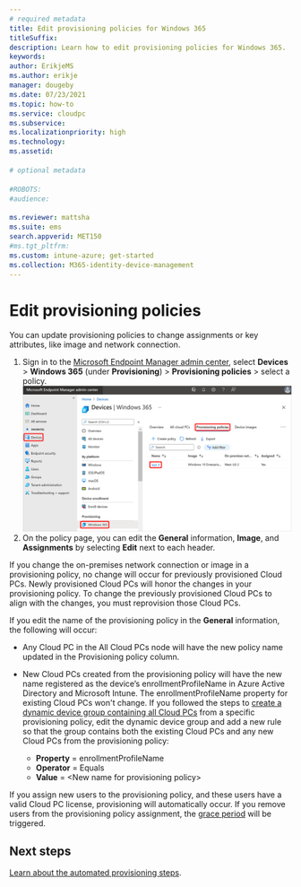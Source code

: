 ```yaml
---
# required metadata
title: Edit provisioning policies for Windows 365
titleSuffix:
description: Learn how to edit provisioning policies for Windows 365.
keywords:
author: ErikjeMS  
ms.author: erikje
manager: dougeby
ms.date: 07/23/2021
ms.topic: how-to
ms.service: cloudpc
ms.subservice:
ms.localizationpriority: high
ms.technology:
ms.assetid: 

# optional metadata

#ROBOTS:
#audience:

ms.reviewer: mattsha
ms.suite: ems
search.appverid: MET150
#ms.tgt_pltfrm:
ms.custom: intune-azure; get-started
ms.collection: M365-identity-device-management
---
```


# Edit provisioning policies

You can update provisioning policies to change assignments or key attributes, like image and network connection.

1. Sign in to the [Microsoft Endpoint Manager admin center](https://go.microsoft.com/fwlink/?linkid=2109431), select **Devices** > **Windows 365** (under **Provisioning**) > **Provisioning policies** > select a policy.
![Screenshot of edit policy](./media/edit-provisioning-policy/edit-policy.png)
2. On the policy page, you can edit the **General** information, **Image**, and **Assignments** by selecting **Edit** next to each header.

If you change the on-premises network connection or image in a provisioning policy, no change will occur for previously provisioned Cloud PCs. Newly provisioned Cloud PCs will honor the changes in your provisioning policy. To change the previously provisioned Cloud PCs to align with the changes, you must reprovision those Cloud PCs.

If you edit the name of the provisioning policy in the **General** information, the following will occur:

- Any Cloud PC in the All Cloud PCs node will have the new policy name updated in the Provisioning policy column.
- New Cloud PCs created from the provisioning policy will have the new name registered as the device’s enrollmentProfileName in Azure Active Directory and Microsoft Intune. The enrollmentProfileName property for existing Cloud PCs won't change. If you followed the steps to [create a dynamic device group containing all Cloud PCs](create-dynamic-device-group-all-cloudpcs.md) from a specific provisioning policy, edit the dynamic device group and add a new rule so that the group contains both the existing Cloud PCs and any new Cloud PCs from the provisioning policy:

  - **Property** = enrollmentProfileName
  - **Operator** = Equals
  - **Value** = \<New name for provisioning policy\>

If you assign new users to the provisioning policy, and these users have a valid Cloud PC license, provisioning will automatically occur. If you remove users from the provisioning policy assignment, the [grace period](device-management-overview.md#column-details) will be triggered.

## Next steps

[Learn about the automated provisioning steps](automated-provisioning-steps.md).
